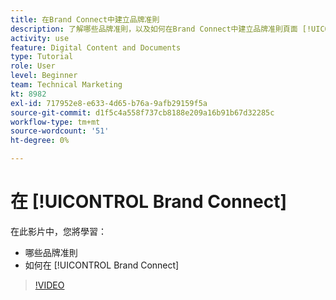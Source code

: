 ```yaml
---
title: 在Brand Connect中建立品牌准則
description: 了解哪些品牌准則，以及如何在Brand Connect中建立品牌准則頁面 [!UICONTROL Workfront DAM].
activity: use
feature: Digital Content and Documents
type: Tutorial
role: User
level: Beginner
team: Technical Marketing
kt: 8982
exl-id: 717952e8-e633-4d65-b76a-9afb29159f5a
source-git-commit: d1f5c4a558f737cb8188e209a16b91b67d32285c
workflow-type: tm+mt
source-wordcount: '51'
ht-degree: 0%

---
```


# 在 [!UICONTROL Brand Connect]

在此影片中，您將學習：

* 哪些品牌准則
* 如何在 [!UICONTROL Brand Connect]

>[!VIDEO](https://video.tv.adobe.com/v/335244/?quality=12)
